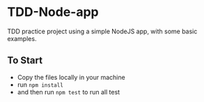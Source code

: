 # TDD-Node-app

TDD practice project using a simple NodeJS app, with some basic examples.

## To Start

- Copy the files locally in your machine
- run `npm install`
- and then run `npm test` to run all test
